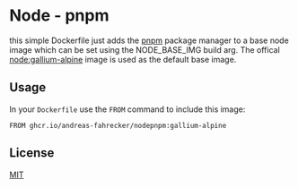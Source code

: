 # Node - pnpm
this simple Dockerfile just adds the [pnpm](https://pnpm.io/) package manager to a base node image which can be set using the NODE_BASE_IMG build arg. The offical [node:gallium-alpine](https://hub.docker.com/layers/library/node/gallium-alpine/images/sha256-264861cd2f785a2b727e9f908065e8d9e9358fcc1308da3cb207d9cba69afee2?context=explore) image is used as the default base image.

## Usage
In your `Dockerfile` use the `FROM` command to include this image:
```
FROM ghcr.io/andreas-fahrecker/nodepnpm:gallium-alpine
```

## License
[MIT](LICENSE)
